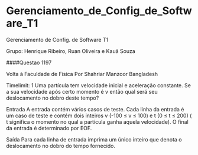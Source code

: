 # Gerenciamento_de_Config_de_Software_T1
Gerenciamento de Config. de Software T1

Grupo: Henrique Ribeiro, Ruan Oliveira e Kauã Souza

####Questao 1197 

Volta à Faculdade de Física
Por Shahriar Manzoor  Bangladesh

Timelimit: 1
Uma partícula tem velocidade inicial e aceleração constante. Se a sua velocidade após certo momento é v então qual será seu deslocamento no dobro deste tempo?

Entrada
A entrada contém vários casos de teste. Cada linha da entrada é um caso de teste e contém dois inteiros v (-100 ≤ v ≤ 100) e t (0 ≤ t ≤ 200) ( t significa o momento no qual a partícula ganha aquela velocidade). O final da entrada é determinado por EOF.

Saída
Para cada linha de entrada imprima um único inteiro que denota o deslocamento no dobro do tempo fornecido.
